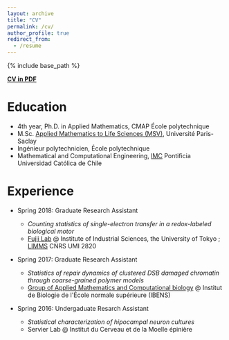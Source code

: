 ```yaml
---
layout: archive
title: "CV"
permalink: /cv/
author_profile: true
redirect_from:
  - /resume
---
```


{% include base_path %}

[**CV in PDF**](/files/CV.pdf)

Education
======
* 4th year, Ph.D. in Applied Mathematics, CMAP École polytechnique
* M.Sc. [Applied Mathematics to Life Sciences (MSV)](https://sites.google.com/view/m2-msv/accueil), Université Paris-Saclay
* Ingénieur polytechnicien, École polytechnique
* Mathematical and Computational Engineering, [IMC](https://imc.uc.cl) Pontificia Universidad Católica de Chile

Experience
======
* Spring 2018: Graduate Research Assistant
  * *Counting statistics of single-electron transfer in a redox-labeled biological motor*
  * [Fujii Lab](http://www.microfluidics.iis.u-tokyo.ac.jp/) @ Institute of Industrial Sciences, the University of Tokyo ; [LIMMS](https://limmshp.iis.u-tokyo.ac.jp/) CNRS UMI 2820 

* Spring 2017: Graduate Research Assistant
  * *Statistics of repair dynamics of clustered DSB damaged chromatin through coarse-grained polymer models*
  * [Group of Applied Mathematics and Computational biology](https://www.ibens.ens.fr/spip.php?rubrique40) @ Institut de Biologie de l'École normale supérieure (IBENS)

* Spring 2016: Undergaduate Resarch Assistant
  * *Statistical characterization of hipocampal neuron cultures*
  * Servier Lab @ Institut du Cerveau et de la Moelle épinière



  
